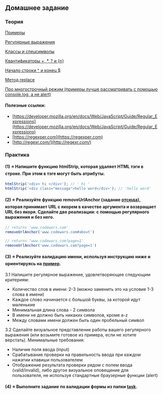 ## Домашнее задание

### Теория

[Примеры](./example.js)

[Регулярные выражения](https://karmazzin.gitbooks.io/eloquentjavascript_ru/content/chapters/chapter9.html)

[Классы и спецсимволы](https://learn.javascript.ru/regexp-character-classes)

[Квантификаторы +, *, ? и {n}](https://learn.javascript.ru/regexp-quantifiers)

[Начало строки ^ и конец $](https://learn.javascript.ru/regexp-ahchors)

[Метод replace](https://developer.mozilla.org/ru/docs/Web/JavaScript/Reference/Global_Objects/String/replace)

[Про многострочный режим (примеры лучше рассматривать с помощью console.log, а не alert)](https://learn.javascript.ru/regexp-multiline-mode)

#### Полезные ссылки:

- [https://developer.mozilla.org/en/docs/Web/JavaScript/Guide/Regular_Expressions](https://developer.mozilla.org/en/docs/Web/JavaScript/Guide/Regular_Expressions)
- [https://regexper.com](https://regexper.com)
- [http://regexr.com/](http://regexr.com/)




### Практика


#### (1) ⭐ Напишите функцию htmlStrip, которая удаляет HTML тэги в строке. При этом в тэге могут быть атрибуты.
```javascript
htmlStrip('<div> hi </div>'); // ' hi '
htmlStrip('<div class="message">hello word</div>'); // 'hello word'
```

#### (2) ⭐ Реализуйте функцию removeUrlAnchor (задание [отсюда](http://www.codewars.com/kata/51f2b4448cadf20ed0000386/train/javascript)), которая принимает URL с якорем в качестве аргумента и возвращает URL без якоря. Сделайте две реализации: с помощью регулярного выражения и без него.
```javascript
// returns 'www.codewars.com'
removeUrlAnchor('www.codewars.com#about')

// returns 'www.codewars.com?page=1' 
removeUrlAnchor('www.codewars.com?page=1')
```

#### (3) ⭐ Реализуйте валидацию имени, используя инструкцию ниже и ориентируясь на [пример](http://output.jsbin.com/nizolalene).

3.1 Напишите регулярное выражение, удовлетворяющее следующим критериям:
- Количество слов в имени: 2-3 (можно заменить это на условие 1-3 слова в имени)
- Каждое слово начинается с большой буквы, за которой идут маленькие
- Минимальная длина слова - 2 символа
- В имени не должно быть никаких символов, кроме a-z
- Между словами имени должен быть один пробельный символ
    
3.2 Сделайте визуальное представление работы вашего регулярного выражения (или возьмите готовое из примера, если не хотите верстать). Минимальные требования: 
- Наличие поля ввода (input)
- Срабатывание проверки на правильность ввода при каждом нажатии клавиши пользователем
- Отображение результата проверки рядом с полем ввода (valid/invalid), либо другое визуальное оповещение для пользователя, не используя стандартные браузерные функции (alert)
    
#### (4) ⭐ Выполните задание по валидации формы из папки [task](./task).
